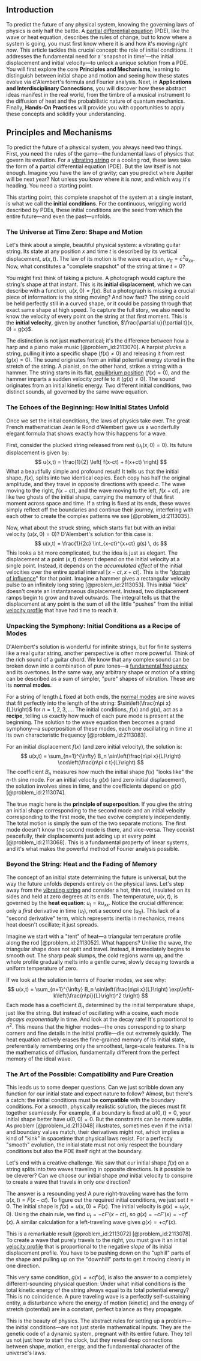 ## Introduction
To predict the future of any physical system, knowing the governing laws of physics is only half the battle. A [partial differential equation](@article_id:140838) (PDE), like the wave or heat equation, describes the rules of change, but to know where a system is going, you must first know where it is and how it's moving *right now*. This article tackles this crucial concept: the role of initial conditions. It addresses the fundamental need for a 'snapshot in time'—the initial displacement and initial velocity—to unlock a unique solution from a PDE. You will first explore the core **Principles and Mechanisms**, learning to distinguish between initial shape and motion and seeing how these states evolve via d'Alembert's formula and Fourier analysis. Next, in **Applications and Interdisciplinary Connections**, you will discover how these abstract ideas manifest in the real world, from the timbre of a musical instrument to the diffusion of heat and the probabilistic nature of quantum mechanics. Finally, **Hands-On Practices** will provide you with opportunities to apply these concepts and solidify your understanding.

## Principles and Mechanisms

To predict the future of a physical system, you always need two things. First, you need the rules of the game—the fundamental laws of physics that govern its evolution. For a [vibrating string](@article_id:137962) or a cooling rod, these laws take the form of a partial differential equation (PDE). But the law itself is not enough. Imagine you have the law of gravity; can you predict where Jupiter will be next year? Not unless you know where it is *now*, and which way it's heading. You need a starting point.

This starting point, this complete snapshot of the system at a single instant, is what we call the **initial conditions**. For the continuous, wriggling world described by PDEs, these initial conditions are the seed from which the entire future—and even the past—unfolds.

### The Universe at Time Zero: Shape and Motion

Let's think about a simple, beautiful physical system: a vibrating guitar string. Its state at any position $x$ and time $t$ is described by its vertical displacement, $u(x,t)$. The law of its motion is the wave equation, $u_{tt} = c^2 u_{xx}$. Now, what constitutes a "complete snapshot" of the string at time $t=0$?

You might first think of taking a picture. A photograph would capture the string's shape at that instant. This is its **initial displacement**, which we can describe with a function, $u(x, 0) = f(x)$. But a photograph is missing a crucial piece of information: is the string moving? And how fast? The string could be held perfectly still in a curved shape, or it could be passing through that exact same shape at high speed. To capture the full story, we also need to know the velocity of every point on the string at that first moment. This is the **initial velocity**, given by another function, $\frac{\partial u}{\partial t}(x, 0) = g(x)$.

The distinction is not just mathematical; it's the difference between how a harp and a piano make music [@problem_id:2113070]. A harpist *plucks* a string, pulling it into a specific shape ($f(x) \neq 0$) and releasing it from rest ($g(x) = 0$). The sound originates from an initial potential energy stored in the stretch of the string. A pianist, on the other hand, strikes a string with a hammer. The string starts in its flat, [equilibrium position](@article_id:271898) ($f(x) = 0$), and the hammer imparts a sudden velocity profile to it ($g(x) \neq 0$). The sound originates from an initial kinetic energy. Two different initial conditions, two distinct sounds, all governed by the same wave equation.

### The Echoes of the Beginning: How Initial States Unfold

Once we set the initial conditions, the laws of physics take over. The great French mathematician Jean le Rond d'Alembert gave us a wonderfully elegant formula that shows exactly how this happens for a wave.

First, consider the plucked string released from rest ($u_t(x,0) = 0$). Its future displacement is given by:
$$
u(x,t) = \frac{1}{2} \left[ f(x-ct) + f(x+ct) \right]
$$
What a beautifully simple and profound result! It tells us that the initial shape, $f(x)$, splits into two identical copies. Each copy has half the original amplitude, and they travel in opposite directions with speed $c$. The wave moving to the right, $f(x-ct)$, and the wave moving to the left, $f(x+ct)$, are like two ghosts of the initial shape, carrying the memory of that first moment across space and time. If a string is fixed at its ends, these waves simply reflect off the boundaries and continue their journey, interfering with each other to create the complex patterns we see [@problem_id:2113035].

Now, what about the struck string, which starts flat but with an initial velocity ($u(x,0)=0$)? D'Alembert's solution for this case is:
$$
u(x,t) = \frac{1}{2c} \int_{x-ct}^{x+ct} g(s) \, ds
$$
This looks a bit more complicated, but the idea is just as elegant. The displacement at a point $(x,t)$ doesn't depend on the initial velocity at a single point. Instead, it depends on the *accumulated effect* of the initial velocities over the entire spatial interval $[x-ct, x+ct]$. This is the "[domain of influence](@article_id:174804)" for that point. Imagine a hammer gives a rectangular velocity pulse to an infinitely long string [@problem_id:2113053]. This initial "kick" doesn't create an instantaneous displacement. Instead, two displacement ramps begin to grow and travel outwards. The integral tells us that the displacement at any point is the sum of all the little "pushes" from the initial [velocity profile](@article_id:265910) that have had time to reach it.

### Unpacking the Symphony: Initial Conditions as a Recipe of Modes

D'Alembert's solution is wonderful for infinite strings, but for finite systems like a real guitar string, another perspective is often more powerful. Think of the rich sound of a guitar chord. We know that any complex sound can be broken down into a combination of pure tones—a [fundamental frequency](@article_id:267688) and its overtones. In the same way, any arbitrary shape or motion of a string can be described as a sum of simpler, "pure" shapes of vibration. These are its **normal modes**.

For a string of length $L$ fixed at both ends, the [normal modes](@article_id:139146) are sine waves that fit perfectly into the length of the string: $\sin\left(\frac{n\pi x}{L}\right)$ for $n=1, 2, 3, \ldots$. The initial conditions, $f(x)$ and $g(x)$, act as a **recipe**, telling us exactly how much of each pure mode is present at the beginning. The solution to the wave equation then becomes a grand symphony—a superposition of these modes, each one oscillating in time at its own characteristic frequency [@problem_id:2113083].

For an initial displacement $f(x)$ (and zero initial velocity), the solution is:
$$
u(x,t) = \sum_{n=1}^{\infty} B_n \sin\left(\frac{n\pi x}{L}\right) \cos\left(\frac{n\pi c t}{L}\right)
$$
The coefficient $B_n$ measures how much the initial shape $f(x)$ "looks like" the $n$-th sine mode. For an initial velocity $g(x)$ (and zero initial displacement), the solution involves sines in time, and the coefficients depend on $g(x)$ [@problem_id:2113074].

The true magic here is the **principle of superposition**. If you give the string an initial shape corresponding to the second mode and an initial velocity corresponding to the first mode, the two evolve completely independently. The total motion is simply the sum of the two separate motions. The first mode doesn't know the second mode is there, and vice-versa. They coexist peacefully, their displacements just adding up at every point [@problem_id:2113068]. This is a fundamental property of linear systems, and it's what makes the powerful method of Fourier analysis possible.

### Beyond the String: Heat and the Fading of Memory

The concept of an initial state determining the future is universal, but the way the future unfolds depends entirely on the physical laws. Let's step away from the [vibrating string](@article_id:137962) and consider a hot, thin rod, insulated on its sides and held at zero degrees at its ends. The temperature, $u(x,t)$, is governed by the **heat equation**: $u_t = k u_{xx}$. Notice the crucial difference: only a *first* derivative in time ($u_t$), not a second one ($u_{tt}$). This lack of a "second derivative" term, which represents inertia in mechanics, means heat doesn't oscillate; it just spreads.

Imagine we start with a "tent" of heat—a triangular temperature profile along the rod [@problem_id:2113052]. What happens? Unlike the wave, the triangular shape does not split and travel. Instead, it immediately begins to smooth out. The sharp peak slumps, the cold regions warm up, and the whole profile gradually melts into a gentle curve, slowly decaying towards a uniform temperature of zero.

If we look at the solution in terms of Fourier modes, we see why:
$$
u(x,t) = \sum_{n=1}^{\infty} B_n \sin\left(\frac{n\pi x}{L}\right) \exp\left(-k\left(\frac{n\pi}{L}\right)^2 t\right)
$$
Each mode has a coefficient $B_n$ determined by the initial temperature shape, just like the string. But instead of oscillating with a cosine, each mode *decays exponentially* in time. And look at the decay rate! It's proportional to $n^2$. This means that the higher modes—the ones corresponding to sharp corners and fine details in the initial profile—die out extremely quickly. The heat equation actively erases the fine-grained memory of its initial state, preferentially remembering only the smoothest, large-scale features. This is the mathematics of diffusion, fundamentally different from the perfect memory of the ideal wave.

### The Art of the Possible: Compatibility and Pure Creation

This leads us to some deeper questions. Can we just scribble down any function for our initial state and expect nature to follow? Almost, but there's a catch: the initial conditions must be **compatible** with the boundary conditions. For a smooth, physically realistic solution, the pieces must fit together seamlessly. For example, if a boundary is fixed at $u(0,t)=0$, your initial shape better have $u(0,0)=0$. But the constraints can be more subtle. As problem [@problem_id:2113048] illustrates, sometimes even if the initial and boundary values match, their derivatives might not, which implies a kind of "kink" in spacetime that physical laws resist. For a perfectly "smooth" evolution, the initial state must not only respect the boundary conditions but also the PDE itself right at the boundary.

Let's end with a creative challenge. We saw that our initial shape $f(x)$ on a string splits into two waves traveling in opposite directions. Is it possible to be cleverer? Can we choose our initial shape *and* initial velocity to conspire to create a wave that travels in only *one* direction?

The answer is a resounding yes! A pure right-traveling wave has the form $u(x,t) = F(x-ct)$. To figure out the required initial conditions, we just set $t=0$. The initial shape is $f(x) = u(x,0) = F(x)$. The initial velocity is $g(x) = u_t(x,0)$. Using the chain rule, we find $u_t = -c F'(x-ct)$, so $g(x) = -c F'(x) = -c f'(x)$. A similar calculation for a left-traveling wave gives $g(x) = +c f'(x)$.

This is a remarkable result [@problem_id:2113072] [@problem_id:2113078]. To create a wave that purely travels to the right, you must give it an initial [velocity profile](@article_id:265910) that is proportional to the negative *slope* of its initial displacement profile. You have to be pushing down on the "uphill" parts of the shape and pulling up on the "downhill" parts to get it moving cleanly in one direction.

This very same condition, $g(x) = \pm c f'(x)$, is also the answer to a completely different-sounding physical question: Under what initial conditions is the total kinetic energy of the string always equal to its total potential energy? This is no coincidence. A pure traveling wave is a perfectly self-sustaining entity, a disturbance where the energy of motion (kinetic) and the energy of stretch (potential) are in a constant, perfect balance as they propagate.

This is the beauty of physics. The abstract rules for setting up a problem—the initial conditions—are not just sterile mathematical inputs. They are the genetic code of a dynamic system, pregnant with its entire future. They tell us not just how to start the clock, but they reveal deep connections between shape, motion, energy, and the fundamental character of the universe's laws.